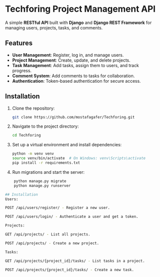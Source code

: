 # Techforing Project Management API
A simple **RESTful API** built with **Django** and **Django REST Framework** for managing users, projects, tasks, and comments.

## Features
- **User Management**: Register, log in, and manage users.
- **Project Management**: Create, update, and delete projects.
- **Task Management**: Add tasks, assign them to users, and track progress.
- **Comment System**: Add comments to tasks for collaboration.
- **Authentication**: Token-based authentication for secure access.

## Installation
1. Clone the repository:
   ```bash
   git clone https://github.com/mostafagafer/Techforing.git
2. Navigate to the project directory:
   ```bash
   cd Techforing
3. Set up a virtual environment and install dependencies:
   ```bash
   python -m venv venv
   source venv/bin/activate  # On Windows: venv\Scripts\activate
   pip install -r requirements.txt
4. Run migrations and start the server:
  ```bash
      python manage.py migrate
      python manage.py runserver

## Installation
Users:

POST /api/users/register/ - Register a new user.

POST /api/users/login/ - Authenticate a user and get a token.

Projects:

GET /api/projects/ - List all projects.

POST /api/projects/ - Create a new project.

Tasks:

GET /api/projects/{project_id}/tasks/ - List tasks in a project.

POST /api/projects/{project_id}/tasks/ - Create a new task.

